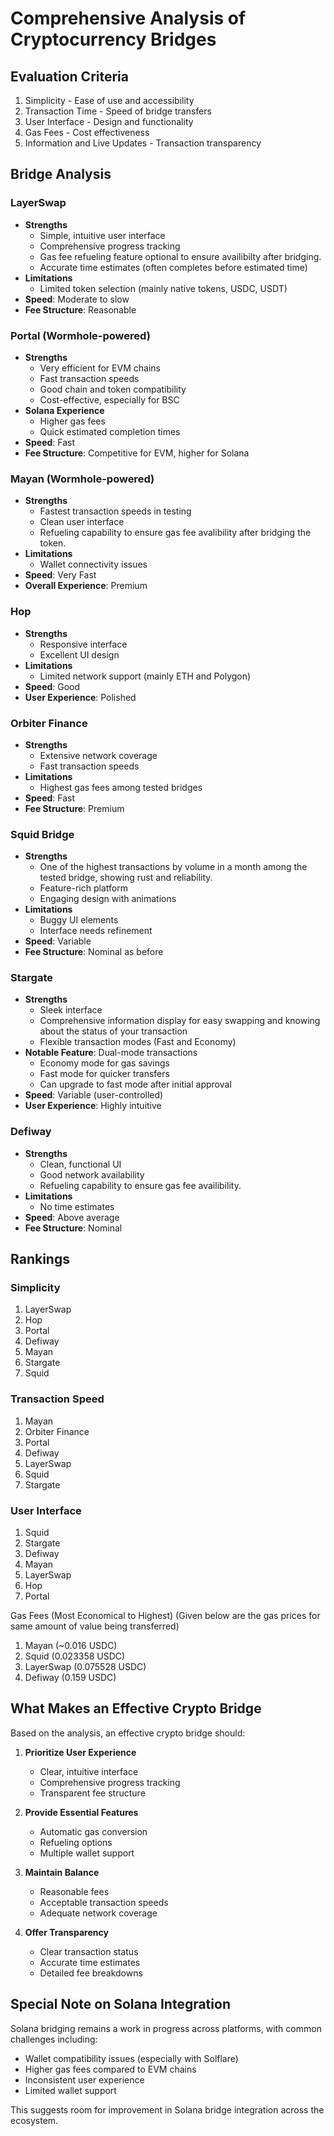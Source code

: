 # Comprehensive Analysis of Cryptocurrency Bridges

## Evaluation Criteria
1. Simplicity - Ease of use and accessibility
2. Transaction Time - Speed of bridge transfers
3. User Interface - Design and functionality
4. Gas Fees - Cost effectiveness
5. Information and Live Updates - Transaction transparency

## Bridge Analysis

### LayerSwap
- **Strengths**
  - Simple, intuitive user interface
  - Comprehensive progress tracking
  - Gas fee refueling feature optional to ensure availibilty after bridging.
  - Accurate time estimates (often completes before estimated time)
- **Limitations**
  - Limited token selection (mainly native tokens, USDC, USDT)
- **Speed**: Moderate to slow
- **Fee Structure**: Reasonable

### Portal (Wormhole-powered)
- **Strengths**
  - Very efficient for EVM chains
  - Fast transaction speeds
  - Good chain and token compatibility
  - Cost-effective, especially for BSC
- **Solana Experience**
  - Higher gas fees
  - Quick estimated completion times
- **Speed**: Fast
- **Fee Structure**: Competitive for EVM, higher for Solana

### Mayan (Wormhole-powered)
- **Strengths**
  - Fastest transaction speeds in testing
  - Clean user interface
  - Refueling capability to ensure gas fee avalibility after bridging the token.
- **Limitations**
  - Wallet connectivity issues
- **Speed**: Very Fast
- **Overall Experience**: Premium

### Hop
- **Strengths**
  - Responsive interface
  - Excellent UI design
- **Limitations**
  - Limited network support (mainly ETH and Polygon)
- **Speed**: Good
- **User Experience**: Polished

### Orbiter Finance
- **Strengths**
  - Extensive network coverage
  - Fast transaction speeds
- **Limitations**
  - Highest gas fees among tested bridges
- **Speed**: Fast
- **Fee Structure**: Premium

### Squid Bridge
- **Strengths**
  - One of the highest transactions by volume in a month among the tested bridge, showing rust and reliability.
  - Feature-rich platform
  - Engaging design with animations
- **Limitations**
  - Buggy UI elements
  - Interface needs refinement
- **Speed**: Variable
- **Fee Structure**: Nominal as before

### Stargate
- **Strengths**
  - Sleek interface
  - Comprehensive information display for easy swapping and knowing about the status of your transaction
  - Flexible transaction modes (Fast and Economy)
- **Notable Feature**: Dual-mode transactions
  - Economy mode for gas savings
  - Fast mode for quicker transfers
  - Can upgrade to fast mode after initial approval
- **Speed**: Variable (user-controlled)
- **User Experience**: Highly intuitive

### Defiway
- **Strengths**
  - Clean, functional UI
  - Good network availability
  - Refueling capability to ensure gas fee availibility.
- **Limitations**
  - No time estimates
- **Speed**: Above average
- **Fee Structure**: Nominal

## Rankings

### Simplicity
1. LayerSwap
2. Hop
3. Portal
4. Defiway
5. Mayan
6. Stargate
7. Squid 


### Transaction Speed
1. Mayan
2. Orbiter Finance
3. Portal
4. Defiway
5. LayerSwap
6. Squid
7. Stargate

### User Interface
1. Squid
2. Stargate
3. Defiway
4. Mayan
5. LayerSwap
6. Hop
7. Portal


Gas Fees (Most Economical to Highest)
(Given below are the gas prices for same amount of value being transferred)

1. Mayan (~0.016 USDC)
2. Squid (0.023358 USDC)
3. LayerSwap (0.075528 USDC)
4. Defiway (0.159 USDC)

## What Makes an Effective Crypto Bridge

Based on the analysis, an effective crypto bridge should:

1. **Prioritize User Experience**
   - Clear, intuitive interface
   - Comprehensive progress tracking
   - Transparent fee structure

2. **Provide Essential Features**
   - Automatic gas conversion
   - Refueling options
   - Multiple wallet support

3. **Maintain Balance**
   - Reasonable fees
   - Acceptable transaction speeds
   - Adequate network coverage

4. **Offer Transparency**
   - Clear transaction status
   - Accurate time estimates
   - Detailed fee breakdowns

## Special Note on Solana Integration
Solana bridging remains a work in progress across platforms, with common challenges including:
- Wallet compatibility issues (especially with Solflare)
- Higher gas fees compared to EVM chains
- Inconsistent user experience
- Limited wallet support

This suggests room for improvement in Solana bridge integration across the ecosystem.
